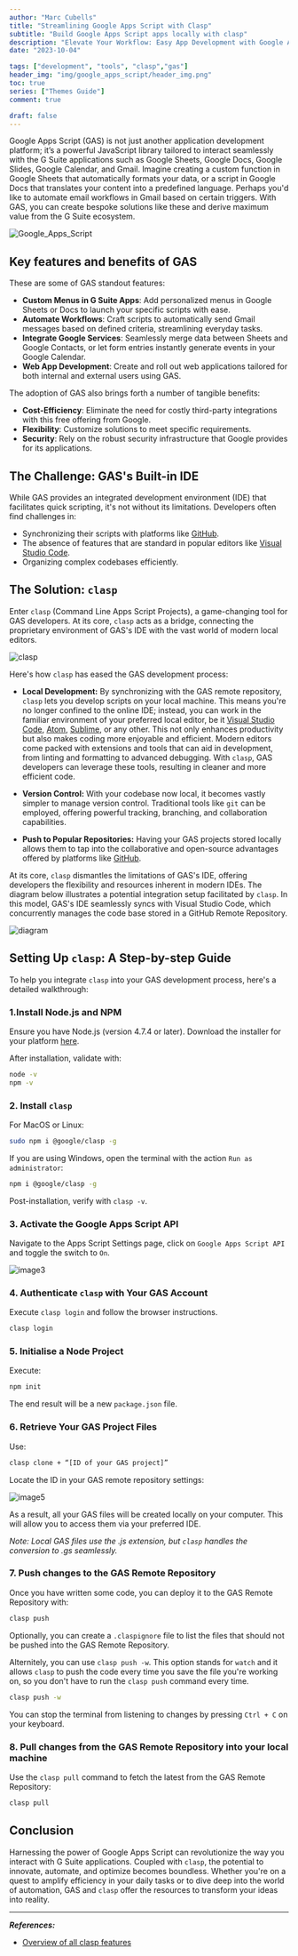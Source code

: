 ```yaml
---
author: "Marc Cubells"
title: "Streamlining Google Apps Script with Clasp"
subtitle: "Build Google Apps Script apps locally with clasp"
description: "Elevate Your Workflow: Easy App Development with Google Apps Script"
date: "2023-10-04"

tags: ["development", "tools", "clasp","gas"]
header_img: "img/google_apps_script/header_img.png"
toc: true
series: ["Themes Guide"]
comment: true

draft: false
---
```


Google Apps Script (GAS) is not just another application development platform; it’s a powerful JavaScript library tailored to interact seamlessly with the G Suite applications such as Google Sheets, Google Docs, Google Slides, Google Calendar, and Gmail. Imagine creating a custom function in Google Sheets that automatically formats your data, or a script in Google Docs that translates your content into a predefined language. Perhaps you'd like to automate email workflows in Gmail based on certain triggers. With GAS, you can create bespoke solutions like these and derive maximum value from the G Suite ecosystem.

![Google_Apps_Script](google_apps_script_1.png)

## Key features and benefits of GAS

These are some of GAS standout features:

- **Custom Menus in G Suite Apps**: Add personalized menus in Google Sheets or Docs to launch your specific scripts with ease.
- **Automate Workflows**: Craft scripts to automatically send Gmail messages based on defined criteria, streamlining everyday tasks.
- **Integrate Google Services**: Seamlessly merge data between Sheets and Google Contacts, or let form entries instantly generate events in your Google Calendar.
- **Web App Development**: Create and roll out web applications tailored for both internal and external users using GAS.

The adoption of GAS also brings forth a number of tangible benefits:

- **Cost-Efficiency**: Eliminate the need for costly third-party integrations with this free offering from Google.
- **Flexibility**: Customize solutions to meet specific requirements.
- **Security**: Rely on the robust security infrastructure that Google provides for its applications.

## The Challenge: GAS's Built-in IDE

While GAS provides an integrated development environment (IDE) that facilitates quick scripting, it's not without its limitations. Developers often find challenges in:

- Synchronizing their scripts with platforms like [GitHub](https://github.com).
- The absence of features that are standard in popular editors like [Visual Studio Code](https://code.visualstudio.com).
- Organizing complex codebases efficiently.

## The Solution: `clasp`

Enter `clasp` (Command Line Apps Script Projects), a game-changing tool for GAS developers. At its core, `clasp` acts as a bridge, connecting the proprietary environment of GAS's IDE with the vast world of modern local editors.

![clasp](clasp.png)

Here's how `clasp` has eased the GAS development process:

- **Local Development:** By synchronizing with the GAS remote repository, `clasp` lets you develop scripts on your local machine. This means you're no longer confined to the online IDE; instead, you can work in the familiar environment of your preferred local editor, be it [Visual Studio Code](https://code.visualstudio.com), [Atom](https://github.com/atom/atom.git), [Sublime](https://www.sublimetext.com/3), or any other. This not only enhances productivity but also makes coding more enjoyable and efficient. Modern editors come packed with extensions and tools that can aid in development, from linting and formatting to advanced debugging. With `clasp`, GAS developers can leverage these tools, resulting in cleaner and more efficient code.

- **Version Control:** With your codebase now local, it becomes vastly simpler to manage version control. Traditional tools like `git` can be employed, offering powerful tracking, branching, and collaboration capabilities.

- **Push to Popular Repositories:** Having your GAS projects stored locally allows them to tap into the collaborative and open-source advantages offered by platforms like [GitHub](https://github.com).

At its core, `clasp` dismantles the limitations of GAS's IDE, offering developers the flexibility and resources inherent in modern IDEs. The diagram below illustrates a potential integration setup facilitated by `clasp`. In this model, GAS's IDE seamlessly syncs with Visual Studio Code, which concurrently manages the code base stored in a GitHub Remote Repository.

![diagram](diagram.png)

## Setting Up `clasp`: A Step-by-step Guide

To help you integrate `clasp` into your GAS development process, here's a detailed walkthrough:

### 1.Install Node.js and NPM

Ensure you have Node.js (version 4.7.4 or later). Download the installer for your platform [here](https://nodejs.org/en/download/current).

After installation, validate with:

```bash
node -v
npm -v
```

### 2. Install `clasp`

For MacOS or Linux:

```bash
sudo npm i @google/clasp -g
```

If you are using Windows, open the terminal with the action `Run as administrator`:

```bash
npm i @google/clasp -g
```

Post-installation, verify with `clasp -v`.

### 3. Activate the Google Apps Script API

Navigate to the Apps Script Settings page, click on `Google Apps Script API` and toggle the switch to `On`.

![image3](google_apps_script_2.png)

### 4. Authenticate `clasp` with Your GAS Account

Execute `clasp login` and follow the browser instructions.

```bash
clasp login
```

### 5. Initialise a Node Project

Execute:

```bash
npm init
```

The end result will be a new `package.json` file.

### 6. Retrieve Your GAS Project Files

Use:

```bash
clasp clone + “[ID of your GAS project]”
```

Locate the ID in your GAS remote repository settings:

![image5](google_apps_script_3.png)

As a result, all your GAS files will be created locally on your computer. This will allow you to access them via your preferred IDE.

_Note: Local GAS files use the .js extension, but `clasp` handles the conversion to .gs seamlessly._

### 7. Push changes to the GAS Remote Repository

Once you have written some code, you can deploy it to the GAS Remote Repository with:

```bash
clasp push
```

Optionally, you can create a `.claspignore` file to list the files that should not be pushed into the GAS Remote Repository.

Alternitely, you can use `clasp push -w`. This option stands for `watch` and it allows `clasp` to push the code every time you save the file you're working on, so you don't have to run the `clasp push` command every time.

```bash
clasp push -w
```

You can stop the terminal from listening to changes by pressing `Ctrl + C` on your keyboard.

### 8. Pull changes from the GAS Remote Repository into your local machine

Use the `clasp pull` command to fetch the latest from the GAS Remote Repository:

```bash
clasp pull
```

## Conclusion

Harnessing the power of Google Apps Script can revolutionize the way you interact with G Suite applications. Coupled with `clasp`, the potential to innovate, automate, and optimize becomes boundless. Whether you're on a quest to amplify efficiency in your daily tasks or to dive deep into the world of automation, GAS and `clasp` offer the resources to transform your ideas into reality.

---

_**References:**_

- [Overview of all clasp features](https://developers.google.com/apps-script/guides/clasp)
